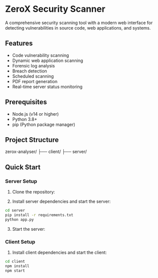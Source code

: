 # ZeroX Security Scanner

A comprehensive security scanning tool with a modern web interface for detecting vulnerabilities in source code, web applications, and systems.

## Features

- Code vulnerability scanning
- Dynamic web application scanning
- Forensic log analysis
- Breach detection
- Scheduled scanning
- PDF report generation
- Real-time server status monitoring

## Prerequisites

- Node.js (v14 or higher)
- Python 3.8+
- pip (Python package manager)

## Project Structure 
zerox-analyser/
├── client/ 
├── server/ 

## Quick Start

### Server Setup

1. Clone the repository:


2. Install server dependencies and start the server:
```bash
cd server
pip install -r requirements.txt
python app.py
```

3. Start the server:
### Client Setup

1. Install client dependencies and start the client:
```bash
cd client
npm install
npm start
```


